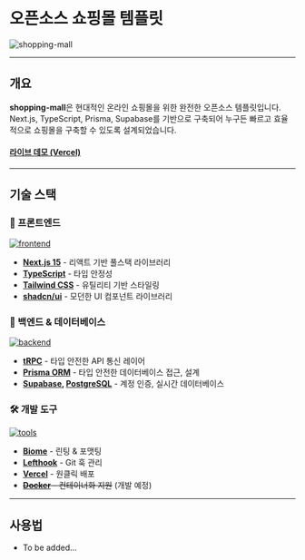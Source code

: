 # 오픈소스 쇼핑몰 템플릿

![shopping-mall](https://img.shields.io/badge/shopping%20mall-오픈소스%20쇼핑몰-007ACC?style=for-the-badge&logo=shopping-cart)

---

## 개요

**shopping-mall**은 현대적인 온라인 쇼핑몰을 위한 완전한 오픈소스 템플릿입니다. Next.js, TypeScript, Prisma, Supabase를 기반으로 구축되어 누구든 빠르고 효율적으로 쇼핑몰을 구축할 수 있도록 설계되었습니다.

#### [라이브 데모 (Vercel)](https://shopping-mall-cx0xae3if-csh1668s-projects.vercel.app/)

---

## 기술 스택

### 🎯 프론트엔드
[![frontend](https://skillicons.dev/icons?i=nextjs,ts,tailwind,react)](https://skillicons.dev)
- **[Next.js 15](https://nextjs.org/)** - 리액트 기반 풀스택 라이브러리
- **[TypeScript](https://www.typescriptlang.org/)** - 타입 안정성
- **[Tailwind CSS](https://tailwindcss.com/)** - 유틸리티 기반 스타일링
- **[shadcn/ui](https://ui.shadcn.com/)** - 모던한 UI 컴포넌트 라이브러리

### 🔧 백엔드 & 데이터베이스
[![backend](https://skillicons.dev/icons?i=prisma,supabase,postgres)](https://skillicons.dev)
- **[tRPC](https://trpc.io/)** - 타입 안전한 API 통신 레이어
- **[Prisma ORM](https://www.prisma.io/)** - 타입 안전한 데이터베이스 접근, 설계
- **[Supabase](https://supabase.com/), [PostgreSQL](https://www.postgresql.org/)** - 계정 인증, 실시간 데이터베이스

### 🛠️ 개발 도구
[![tools](https://skillicons.dev/icons?i=vercel,docker)](https://skillicons.dev)
- **[Biome](https://biomejs.dev/)** - 린팅 & 포맷팅
- **[Lefthook](https://lefthook.dev/)** - Git 훅 관리
- **[Vercel](https://vercel.com/)** - 원클릭 배포
- ~~**[Docker](https://www.docker.com/)** - 컨테이너화 지원~~ (개발 예정)

---

## 사용법

- To be added...